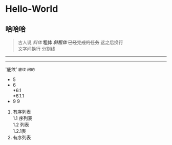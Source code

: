 # Hello-World
## 哈哈哈
>古人说
*斜体*
**粗体**
***斜粗体***
~~已经完成的任务~~
这之后换行  
文字间换行
分割线 
--- 

--- 
'底纹'
` 底纹 `
`问的`
* 5
* 6  
  *6.1  
  *6.1.1
* 9 9
1. 有序列表  
  1.1 序列表  
  1.2 列表  
    1.2.1表
2. 有序列表
